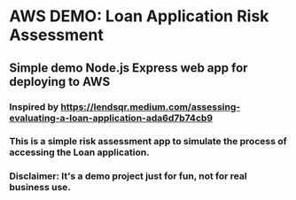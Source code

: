 # AWS DEMO: Loan Application Risk Assessment
## Simple demo Node.js Express web app for deploying to AWS
### Inspired by https://lendsqr.medium.com/assessing-evaluating-a-loan-application-ada6d7b74cb9
### This is a simple risk assessment app to simulate the process of accessing the Loan application. 
### Disclaimer: It's a demo project just for fun, not for real business use.

